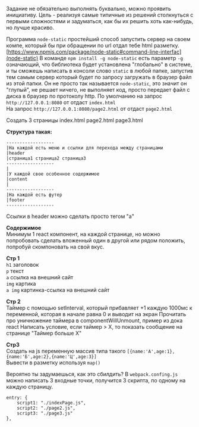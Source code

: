 Задание не обязательно выполнять буквально, можно проявить инициативу. Цель - реализуя самые типичные из решений столкнуться с первыми сложностями и задуматься, как бы их решить хоть как-нибудь, но лучше красиво.

Программа `node-static` простейший способ запустить сервер на своем компе, который бы при обращении по url отдал тебе html разметку.
[https://www.npmjs.com/package/node-static#command-line-interfac](node-static)
В команде `npm install -g node-static` есть параметр `-g` означающий, что библиотека будет установлена "глобально" в системе, и ты сможешь написать в консоли слово `static` в любой папке, запустив тем самым сервер который будет по запросу загружать в браузер файл из этой папки. Он не просто так называется `node-static`, это значит он "глупый", не решает ничего, не выполняет код, просто передает файл с диска в браузер по протоколу http. 
По умолчанию на запрос `http://127.0.0.1:8080` от отдаст `index.html`  
На запрос `http://127.0.0.1:8080/page2.html` от отдаст `page2.html`  

Создать 3 страницы
index.html
page2.html
page3.html

**Структура такая:**  
```
------------------
|На каждой есть меню и ссылки для перехода между страницами
|header
|страница1 страница2 страница3
------------------
|
|У каждой свое особенное содержимое
|content
|
------------------
|На каждой есть футер
|footer
------------------
```

Ссылки в header можно сделать просто тегом "а"

**Содержимое**  
Минимум 1 react компонент, на каждой странице, но можно попробовать сделать вложенный один в другой или рядом положить, попробуй скомпоновать на свой вкус.

**Стр 1**  
`h1` заголовок  
`p` текст  
`a` ccылка на внешний сайт  
`img` картика  
`a img` картинка-ссылка на внешний сайт  

**Стр 2**  
Таймер с помощью setInterval, который прибавляет +1 каждую 1000мс к переменной, которая в начале равна 0 и выводит на экран
Прочитать про уничножение таймера в componentWillUnmount, пример из дока react
Написать условие, если таймер > X, то показать сообщение на странице "Таймер больше Х"

**Стр3**  
Создать на js переменную массив типа такого `[{name:'А',age:1},{name:'Б',age:2},{name:'Ц',age:3}]`  
Вывести в разметку используя `map()`  


Вероятно ты задумаешься, как это сбилдить? В `webpack.confing.js` можно написать 3 входные точки, получится 3 скрипта, по одному на каждую страницу.  
```
entry: {
    script1: "./indexPage.js",
    script2: "./page2.js",
    script3: "./page3.js"
},
```
